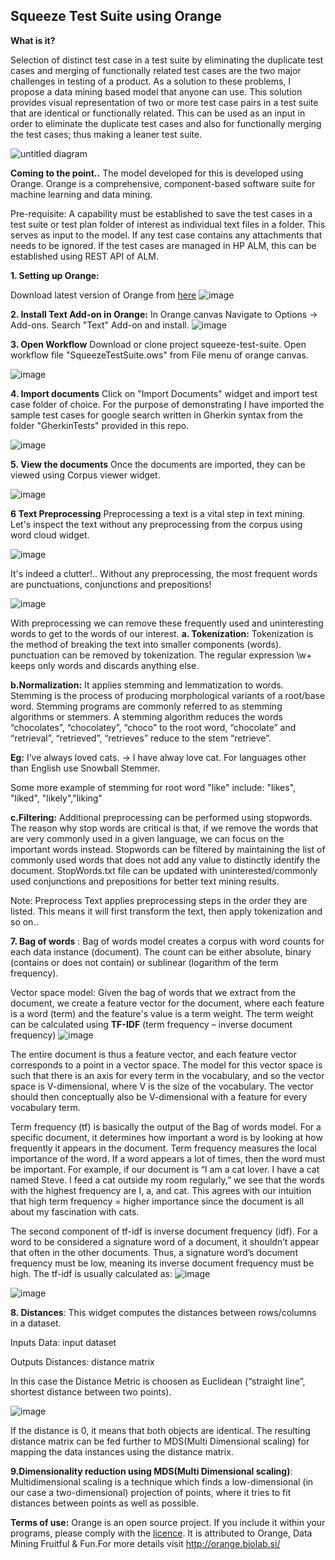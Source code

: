 
## **Squeeze Test Suite using Orange**

**What is it?**

Selection of distinct test case in a test suite by eliminating the duplicate test cases and merging of functionally related test cases are the two major challenges in testing of a product. As a solution to these problems, I propose a data mining based model that anyone can use. This solution provides visual representation of two or more test case pairs in a test suite that are identical or functionally related. This can be used as an input in order to eliminate the duplicate test cases and also for functionally merging the test cases; thus making a leaner test suite.

![untitled diagram](https://user-images.githubusercontent.com/4659907/53282506-7c195800-375e-11e9-8c13-3241711c6bde.jpg)

**Coming to the point..**
The model developed for this is developed using Orange. Orange is a comprehensive, component-based software suite for machine learning and data mining.

Pre-requisite:
A capability must be established to save the test cases in a test suite or test plan folder of interest as individual text files in a folder. This serves as input to the model. If any test case contains any attachments that needs to be ignored. If the test cases are managed in HP ALM, this can be established using REST API of ALM.

**1. Setting up Orange:**

Download latest version of Orange from [here]( https://orange.biolab.si/download/)
![image](https://user-images.githubusercontent.com/4659907/48974700-3e386500-f085-11e8-8d69-6dbe96baa3a1.png)

**2. Install Text Add-on in Orange:**
In Orange canvas Navigate to Options -> Add-ons. Search "Text" Add-on and install.
![image](https://user-images.githubusercontent.com/4659907/48977956-89289b80-f0ca-11e8-80bc-d300ee3fdbb8.png)


**3. Open Workflow**
Download or clone project squeeze-test-suite. Open workflow file "SqueezeTestSuite.ows" from File menu of orange canvas.

![image](https://user-images.githubusercontent.com/4659907/48978565-05bf7800-f0d3-11e8-9f25-801fd28ba6b7.png)


**4. Import documents**
Click on "Import Documents" widget and import test case folder of choice. For the purpose of demonstrating I have imported the sample test cases for google search written in Gherkin syntax from the folder "GherkinTests" provided in this repo.

![image](https://user-images.githubusercontent.com/4659907/49338041-0dd36680-f643-11e8-9cec-7c4383d6ae5f.png)

**5. View the documents**
Once the documents are imported, they can be viewed using Corpus viewer widget.

![image](https://user-images.githubusercontent.com/4659907/49342553-da183100-f682-11e8-94a5-80a93124e3ee.png)

**6 Text Preprocessing**
Preprocessing a text is a vital step in text mining. Let's inspect the  text without any preprocessing from the corpus using word cloud widget.


![image](https://user-images.githubusercontent.com/4659907/49342606-ae497b00-f683-11e8-959a-82a971a29617.png)

It's indeed a clutter!.. Without any preprocessing, the most frequent words are punctuations, conjunctions and prepositions!

![image](https://user-images.githubusercontent.com/4659907/49342754-15b3fa80-f685-11e8-80bf-3ced2fb3eebb.png)

With preprocessing we can remove these frequently used and uninteresting words to get to the words of our interest.
**a. Tokenization:** Tokenization is the method of breaking the text into smaller components (words). punctuation can be removed by tokenization. The regular expression \w+ keeps only words and discards anything else.

**b.Normalization:** It applies stemming and lemmatization to words. Stemming is the process of producing morphological variants of a root/base word. Stemming programs are commonly referred to as stemming algorithms or stemmers. A stemming algorithm reduces the words “chocolates”, “chocolatey”, “choco” to the root word, “chocolate” and “retrieval”, “retrieved”, “retrieves” reduce to the stem “retrieve”.

**Eg:** I’ve always loved cats. → I have alway love cat. For languages other than English use Snowball Stemmer. 

Some more example of stemming for root word "like" include:
"likes", "liked", "likely","liking"

**c.Filtering:** Additional preprocessing can be performed using stopwords.  The reason why stop words are critical is that, if we remove the words that are very commonly used in a given language, we can focus on the important words instead. Stopwords can be filtered by maintaining the list of commonly used words that does not add any value to distinctly identify the document.
StopWords.txt file can be updated with uninterested/commonly used conjunctions and  prepositions for better text mining results.


Note: Preprocess Text applies preprocessing steps in the order they are listed. This means it will first transform the text, then apply tokenization and so on..

**7. Bag of words** :
Bag of words model creates a corpus with word counts for each data instance (document). The count can be either absolute, binary (contains or does not contain) or sublinear (logarithm of the term frequency). 

Vector space model: Given the bag of words that we extract from the document, we create a feature vector for the document, where each feature is a word (term) and the feature's value is a term weight. The term weight can be calculated using **TF-IDF** (term frequency – inverse document frequency)
![image](https://user-images.githubusercontent.com/4659907/55291768-61db3580-5400-11e9-8c39-2ec5399d2972.png)

The entire document is thus a feature vector, and each feature vector corresponds to a point in a vector space. The model for this vector space is such that there is an axis for every term in the vocabulary, and so the vector space is V-dimensional, where V is the size of the vocabulary. The vector should then conceptually also be V-dimensional with a feature for every vocabulary term. 


Term frequency (tf) is basically the output of the Bag of words model. For a specific document, it determines how important a word is by looking at how frequently it appears in the document. Term frequency measures the local importance of the word. If a word appears a lot of times, then the word must be important. For example, if our document is  “I am a cat lover. I have a cat named Steve. I feed a cat outside my room regularly,” we see that the words with the highest frequency are I, a, and cat. This agrees with our intuition that high term frequency = higher importance since the document is all about my fascination with cats.

The second component of tf-idf is inverse document frequency (idf). For a word to be considered a signature word of a document, it shouldn’t appear that often in the other documents. Thus, a signature word’s document frequency must be low, meaning its inverse document frequency must be high. The tf-idf is usually calculated as:
![image](https://user-images.githubusercontent.com/4659907/55291604-d52f7800-53fd-11e9-9766-dff61e6f72f8.png)

![image](https://user-images.githubusercontent.com/4659907/55291586-98fc1780-53fd-11e9-8919-f4b1eeb99b7e.png)

**8. Distances**:
This widget computes the distances between rows/columns in a dataset.

Inputs
Data: input dataset

Outputs
Distances: distance matrix

In this case the Distance Metric is choosen as Euclidean (“straight line”, shortest distance between two points).

![image](https://user-images.githubusercontent.com/4659907/55292112-4114df00-5404-11e9-850d-b68d7ac662a9.png)

If the distance is 0, it means that both objects are identical. The resulting distance matrix can be fed further to MDS(Multi Dimensional scaling) for mapping the data instances using the distance matrix.

**9.Dimensionality reduction using MDS(Multi Dimensional scaling)**:
Multidimensional scaling is a technique which finds a low-dimensional (in our case a two-dimensional) projection of points, where it tries to fit distances between points as well as possible.




**Terms of use:**
Orange is an open source project. If you include it within your programs, please comply with the [licence](https://orange.biolab.si/license/). It is attributed to  Orange, Data Mining Fruitful & Fun.For more details visit http://orange.biolab.si/



